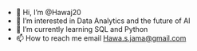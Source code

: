 - 👋 Hi, I’m @Hawaj20
- 👀 I’m interested in Data Analytics and the future of AI
- 🌱 I’m currently learning SQL and Python
- 📫 How to reach me email Hawa.s.jama@gmail.com

<!---
Hawaj20/Hawaj20 is a ✨ special ✨ repository because its `README.md` (this file) appears on your GitHub profile.
You can click the Preview link to take a look at your changes.
--->
